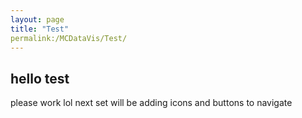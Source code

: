 ```yaml
---
layout: page
title: "Test"
permalink:/MCDataVis/Test/
---
```





## hello test

please work lol next set will be adding icons and buttons to navigate 

